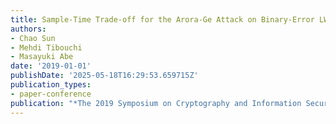 ```yaml
---
title: Sample-Time Trade-off for the Arora-Ge Attack on Binary-Error LWE
authors:
- Chao Sun
- Mehdi Tibouchi
- Masayuki Abe
date: '2019-01-01'
publishDate: '2025-05-18T16:29:53.659715Z'
publication_types:
- paper-conference
publication: "*The 2019 Symposium on Cryptography and Information Security (SCIS'19)*"
---
```

